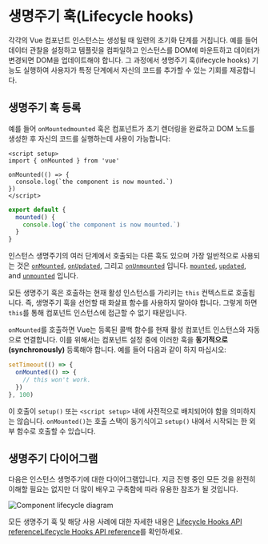 # 생명주기 훅(Lifecycle hooks)

각각의 Vue 컴포넌트 인스턴스는 생성될 때 일련의 초기화 단계를 거칩니다. 예를 들어 데이터 관찰을 설정하고 템플릿을 컴파일하고 인스턴스를 DOM에 마운트하고 데이터가 변경되면 DOM을 업데이트해야 합니다. 그 과정에서 생명주기 훅(lifecycle hooks) 기능도 실행하여 사용자가 특정 단계에서 자신의 코드를 추가할 수 있는 기회를 제공합니다.

## 생명주기 훅 등록

예를 들어 <span class="composition-api"><code>onMounted</code></span><span class="options-api"><code>mounted</code></span> 훅은 컴포넌트가 초기 렌더링을 완료하고 DOM 노드를 생성한 후 자신의 코드를 실행하는데 사용이 가능합니다:

<div class="composition-api">

```vue
<script setup>
import { onMounted } from 'vue'

onMounted(() => {
  console.log(`the component is now mounted.`)
})
</script>
```

</div>
<div class="options-api">

```js
export default {
  mounted() {
    console.log(`the component is now mounted.`)
  }
}
```

</div>

인스턴스 생명주기의 여러 단계에서 호출되는 다른 훅도 있으며 가장 일반적으로 사용되는 것은 <span class="composition-api">[`onMounted`](/api/composition-api-lifecycle.html#onmounted), [`onUpdated`](/api/composition-api-lifecycle.html#onupdated), 그리고 [`onUnmounted`](/api/composition-api-lifecycle.html#onunmounted) 입니다. </span><span class="options-api">[`mounted`](/api/options-lifecycle.html#mounted), [`updated`](/api/options-lifecycle.html#updated), and [`unmounted`](/api/options-lifecycle.html#unmounted) 입니다.</span>

<div class="options-api">

모든 생명주기 훅은 호출하는 현재 활성 인스턴스를 가리키는 `this` 컨텍스트로 호출됩니다. 즉, 생명주기 훅을 선언할 때 화살표 함수를 사용하지 말아야 합니다. 그렇게 하면 `this`를 통해 컴포넌트 인스턴스에 접근할 수 없기 때문입니다.

</div>

<div class="composition-api">

`onMounted`를 호출하면 Vue는 등록된 콜백 함수를 현재 활성 컴포넌트 인스턴스와 자동으로 연결합니다. 이를 위해서는 컴포넌트 설정 중에 이러한 훅을 **동기적으로(synchronously)** 등록해야 합니다. 예를 들어 다음과 같이 하지 마십시오:

```js
setTimeout(() => {
  onMounted(() => {
    // this won't work.
  })
}, 100)
```

이 호출이 `setup()` 또는 `<script setup>` 내에 사전적으로 배치되어야 함을 의미하지는 않습니다. `onMounted()`는 호출 스택이 동기식이고 `setup()` 내에서 시작되는 한 외부 함수로 호출할 수 있습니다.

</div>

## 생명주기 다이어그램

다음은 인스턴스 생명주기에 대한 다이어그램입니다. 지금 진행 중인 모든 것을 완전히 이해할 필요는 없지만 더 많이 배우고 구축함에 따라 유용한 참조가 될 것입니다.

![Component lifecycle diagram](https://github.com/vuejs-kr/docs-next/blob/main/ko-KR/src/guide/essentials/images/lifecycle.png?raw=true)

<!-- https://www.figma.com/file/Xw3UeNMOralY6NV7gSjWdS/Vue-Lifecycle -->

모든 생명주기 훅 및 해당 사용 사례에 대한 자세한 내용은 <span class="composition-api">[Lifecycle Hooks API reference](/api/composition-api-lifecycle.html)</span><span class="options-api">[Lifecycle Hooks API reference](/api/options-lifecycle.html)</span>를 확인하세요.
